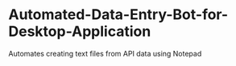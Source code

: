 # Automated-Data-Entry-Bot-for-Desktop-Application
Automates creating text files from API data using Notepad 

